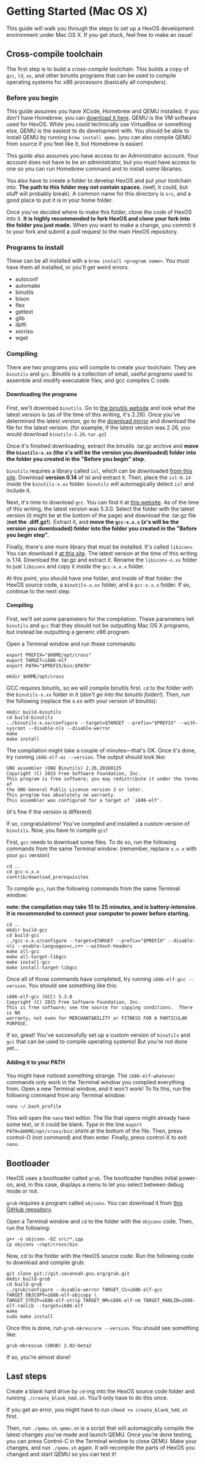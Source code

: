 # Getting Started (Mac OS X)
This guide will walk you through the steps to set up a HexOS development environment under Mac OS X. If you get stuck, feel free to make an issue!

## Cross-compile toolchain
The first step is to build a *cross-compile toolchain*. This builds a copy of `gcc`, `ld`, `as`, and other binutils programs that can be used to compile operating systems for x86 processors (basically all computers).

### Before you begin
This guide assumes you have XCode, Homebrew and QEMU installed. If you don't have Homebrew, you can [download it here](http://brew.sh). QEMU is the VM software used for HexOS. While you could technically use VirtualBox or something else, QEMU is the easiest to do development with. You should be able to install QEMU by running `brew install qemu`. (you can also compile QEMU from source if you feel like it, but Homebrew is easier)

This guide also assumes you have access to an Administrator account. Your account does not have to be an administrator, but you must have access to one so you can run Homebrew command and to install some libraries.

You also have to create a folder to develop HexOS and put your toolchain into. **The path to this folder may not contain spaces.** (well, it could, but stuff will probably break). A common name for this directory is `src`, and a good place to put it is in your home folder.

Once you've decided where to make this folder, clone the code of HexOS into it. **It is highly recommended to fork HexOS and clone your fork into the folder you just made.** When you want to make a change, you commit it to your fork and submit a pull request to the main HexOS repository.

### Programs to install
These can be all installed with a `brew install <program name>`. You must have them all installed, or you'll get weird errors.

* autoconf
* automake
* binutils
* bison
* flex
* gettext
* glib
* libffi
* xorriso
* wget

### Compiling
There are two programs you will compile to create your toolchain. They are `binutils` and `gcc`. Binutils is a collection of small, useful programs used to assemble and modify executable files, and gcc compiles C code.

#### Downloading the programs
First, we'll download `binutils`. Go to [the binutils website](https://gnu.org/software/binutils/) and look what the latest version is (as of the time of this writing, it's 2.26). Once you've determined the latest version, go to the [download mirror](http://ftp.gnu.org/gnu/binutils/) and download the file for the latest version. (for example, if the latest version was 2.26, you would download `binutils-2.26.tar.gz`)

Once it's finished downloading, extract the binutils .tar.gz archive and **move the `binutils-x.xx` (the x's will be the version you downloaded) folder into the folder you created in the "Before you begin" step.**

`binutils` requires a library called `isl`, which can be downloaded [from this site](http://isl.gforge.inria.fr). Download **version 0.14** of isl and extract it. Then, place the `isl-0.14` *inside* the `binutils-x.xx` folder. `binutils` will automagically detect `isl` and include it.

Next, it's time to download `gcc`. You can find it at [this website](http://ftp.gnu.org/gnu/gcc/). As of the time of this writing, the latest version was 5.3.0. Select the folder with the latest version (it might be at the bottom of the page) and download the .tar.gz file (**not the .diff.gz!**). Extract it, and **move the `gcc-x.x.x` (x's will be the version you downloaded) folder into the folder you created in the "Before you begin step".**

Finally, there's one more library that must be installed. It's called `libiconv`. You can download it [at this site](http://ftp.gnu.org/gnu/libiconv/). The latest version at the time of this writing is 1.14. Download the .tar.gz and extract it. Rename the `libiconv-x.xx` folder to just `libiconv` and copy it *inside* the `gcc-x.x.x` folder.

At this point, you should have one folder, and inside of that folder: the HexOS source code, a `binutils-x.xx` folder, and a `gcc-x.x.x` folder. If so, continue to the next step.

#### Compiling
First, we'll set some parameters for the compilation. These parameters tell `binutils` and `gcc` that they should not be outputting Mac OS X programs, but instead be outputting a generic x86 program.

Open a Terminal window and run these commands:
```
export PREFIX="$HOME/opt/cross"
export TARGET=i686-elf
export PATH="$PREFIX/bin:$PATH"

mkdir $HOME/opt/cross
```

GCC requires binutils, so we will compile binutils first. `cd` to the folder with the `binutils-x.xx` folder in it (*don't go into the binutils folder!*). Then, run the following (replace the x.xx with your version of binutils):

```
mkdir build-binutils
cd build-binutils
../binutils-x.xx/configure --target=$TARGET --prefix="$PREFIX" --with-sysroot --disable-nls --disable-werror
make
make install
```

The compilation might take a couple of minutes&mdash;that's OK. Once it's done, try running `i686-elf-as --version`. The output should look like:

```
GNU assembler (GNU Binutils) 2.26.20160125
Copyright (C) 2015 Free Software Foundation, Inc.
This program is free software; you may redistribute it under the terms of
the GNU General Public License version 3 or later.
This program has absolutely no warranty.
This assembler was configured for a target of `i686-elf'.
```

(it's fine if the version is different)

If so, congratulations! You've compiled and installed a custom version of `binutils`. Now, you have to compile `gcc`!

First, `gcc` needs to download some files. To do so, run the following commands from the same Terminal window: (remember, replace `x.x.x` with your `gcc` version)
```
cd ..
cd gcc-x.x.x
contrib/download_prerequisites
```

To compile `gcc`, run the following commands from the same Terminal window:

**note: the compilation may take 15 to 25 minutes, and is battery-intensive. It is recommended to connect your computer to power before starting.**
```
cd ..
mkdir build-gcc
cd build-gcc
../gcc-x.x.x/configure --target=$TARGET --prefix="$PREFIX" --disable-nls --enable-languages=c,c++ --without-headers
make all-gcc
make all-target-libgcc
make install-gcc
make install-target-libgcc
```

Once all of those commands have completed, try running `i686-elf-gcc --version`. You should see something like this:
```
i686-elf-gcc (GCC) 5.3.0
Copyright (C) 2015 Free Software Foundation, Inc.
This is free software; see the source for copying conditions.  There is NO
warranty; not even for MERCHANTABILITY or FITNESS FOR A PARTICULAR PURPOSE.
```

If so, great! You've successfully set up a custom version of `binutils` and `gcc` that can be used to compile operating systems! But you're not done yet...

#### Adding it to your PATH
You might have noticed something strange. The `i686-elf-whatever` commands only work in the Terminal window you compiled everything from. Open a new Terminal window, and it won't work! To fix this, run the following command from any Terminal window:

```
nano ~/.bash_profile
```

This will open the `nano` text editor. The file that opens might already have some text, or it could be blank. Type in the line `export PATH=$HOME/opt/cross/bin:$PATH` at the bottom of the file. Then, press control-O (not command) and then enter. Finally, press control-X to exit `nano`.

## Bootloader
HexOS uses a bootloader called `grub`. The bootloader handles initial power-on, and, in this case, displays a menu to let you select between debug mode or not.

`grub` requires a program called `objconv`. You can download it from [this GitHub repository](https://github.com/vertis/objconv).

Open a Terminal window and `cd` to the folder with the `objconv` code. Then, run the following:
```
g++ -o objconv -O2 src/*.cpp
cp objconv ~/opt/cross/bin
```

Now, cd to the folder with the HexOS source code. Run the following code to download and compile grub:
```
git clone git://git.savannah.gnu.org/grub.git
mkdir build-grub
cd build-grub
../grub/configure --disable-werror TARGET_CC=i686-elf-gcc TARGET_OBJCOPY=i686-elf-objcopy \
TARGET_STRIP=i686-elf-strip TARGET_NM=i686-elf-nm TARGET_RANLIB=i686-elf-ranlib --target=i686-elf
make
sudo make install
```

Once this is done, run `grub-mkrescure --version`. You should see something like:

```
grub-mkrescue (GRUB) 2.02~beta2
```

If so, you're almost done!

## Last steps
Create a blank hard drive by `cd`-ing into the HexOS source code folder and running `./create_blank_hdd.sh`. You'll only have to do this once.

If you get an error, you might have to run `chmod +x create_blank_hdd.sh` first.

Then, run `./qemu.sh`. `qemu.sh` is a script that will automagically compile the latest changes you've made and launch QEMU. Once you're done testing, you can press Control-C in the Terminal window to close QEMU. Make your changes, and run `./qemu.sh` again. It will recompile the parts of HexOS you changed and start QEMU so you can test it!
